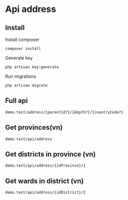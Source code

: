 # Api address

## Install
Install composer
```
composer install
```
Generate key
```
php artisan key:generate
```
Run migrations
```
php artisan migrate
```

## Full api
```
demo.test/address/{parentId?}/{depth?}/{countryCode?}
```

## Get provinces(vn)
```
demo.test/api/address
```

## Get districts in province (vn)
```
demo.test/api/address/{idProvince}/1
```
## Get wards in district (vn)
```
demo.test/api/address/{idDistrict}/2
```
